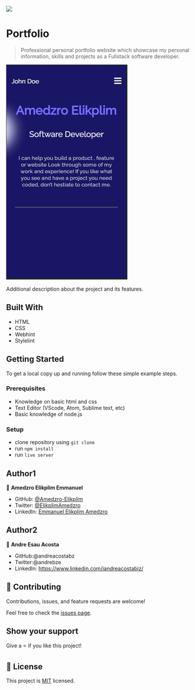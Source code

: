 ![](https://img.shields.io/badge/Microverse-blueviolet)

# Portfolio

> Professional personal portfolio website which showcase my personal information, skills and projects as a Fullstack software developer.

![screenshot](./assets/images/app_screenshot.JPG)

Additional description about the project and its features.

## Built With

- HTML
- CSS
- Webhint
- Stylelint

## Getting Started

To get a local copy up and running follow these simple example steps.

### Prerequisites

- Knowledge on basic html and css
- Text Editor (VScode, Atom, Sublime text, etc)
- Basic knowledge of node.js

### Setup

- clone repository using `git clone`
- run `npm install`
- run `live server`

## Author1

👤 **Amedzro Elikplim Emmanuel**

- GitHub: [@Amedzro-Elikplim](https://github.com/Amedzro-Elikplim)
- Twitter: [@ElikplimAmedzro](https://twitter.com/Amedzro-Elikplim)
- LinkedIn: [Emmanuel Elikplim Amedzro](https://www.linkedin.com/in/emmanuel-elikplim-amedzro-187590125/)

## Author2

👤 **Andre Esau Acosta**

- GitHub:@andreacostabz
- Twitter:@andrebze
- LinkedIn: https://www.linkedin.com/iandreacostabiz/

## 🤝 Contributing

Contributions, issues, and feature requests are welcome!

Feel free to check the [issues page](../../issues/).

## Show your support

Give a ⭐️ if you like this project!

## 📝 License

This project is [MIT](./LICENSE) licensed.
